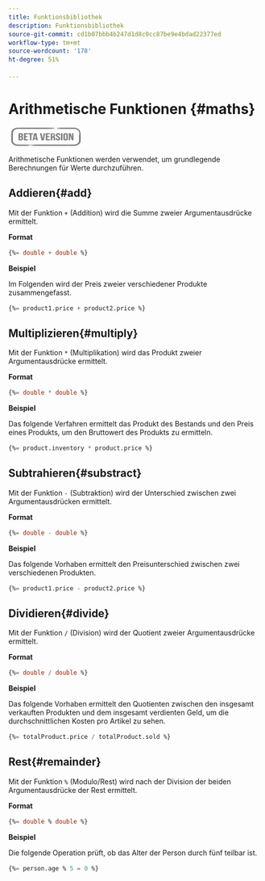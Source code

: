 ```yaml
---
title: Funktionsbibliothek
description: Funktionsbibliothek
source-git-commit: cd1b07bbb4b247d1d8c0cc87be9e4bdad22377ed
workflow-type: tm+mt
source-wordcount: '178'
ht-degree: 51%

---
```


# Arithmetische Funktionen {#maths}

![](../../assets/do-not-localize/badge.png)

Arithmetische Funktionen werden verwendet, um grundlegende Berechnungen für Werte durchzuführen.

## Addieren{#add}

Mit der Funktion `+` (Addition) wird die Summe zweier Argumentausdrücke ermittelt.

**Format**

```sql
{%= double + double %}
```

**Beispiel**

Im Folgenden wird der Preis zweier verschiedener Produkte zusammengefasst.

```sql
{%= product1.price + product2.price %}
```

## Multiplizieren{#multiply}

Mit der Funktion `*` (Multiplikation) wird das Produkt zweier Argumentausdrücke ermittelt.

**Format**

```sql
{%= double * double %}
```

**Beispiel**

Das folgende Verfahren ermittelt das Produkt des Bestands und den Preis eines Produkts, um den Bruttowert des Produkts zu ermitteln.

```sql
{%= product.inventory * product.price %}
```

## Subtrahieren{#substract}

Mit der Funktion `-` (Subtraktion) wird der Unterschied zwischen zwei Argumentausdrücken ermittelt.

**Format**

```sql
{%= double - double %}
```

**Beispiel**

Das folgende Vorhaben ermittelt den Preisunterschied zwischen zwei verschiedenen Produkten.

```sql
{%= product1.price - product2.price %}
```

## Dividieren{#divide}

Mit der Funktion `/` (Division) wird der Quotient zweier Argumentausdrücke ermittelt.

**Format**

```sql
{%= double / double %}
```

**Beispiel**

Das folgende Vorhaben ermittelt den Quotienten zwischen den insgesamt verkauften Produkten und dem insgesamt verdienten Geld, um die durchschnittlichen Kosten pro Artikel zu sehen.

```sql
{%= totalProduct.price / totalProduct.sold %}
```

## Rest{#remainder}

Mit der Funktion `%` (Modulo/Rest) wird nach der Division der beiden Argumentausdrücke der Rest ermittelt.

**Format**

```sql
{%= double % double %}
```

**Beispiel**

Die folgende Operation prüft, ob das Alter der Person durch fünf teilbar ist.

```sql
{%= person.age % 5 = 0 %}
```
